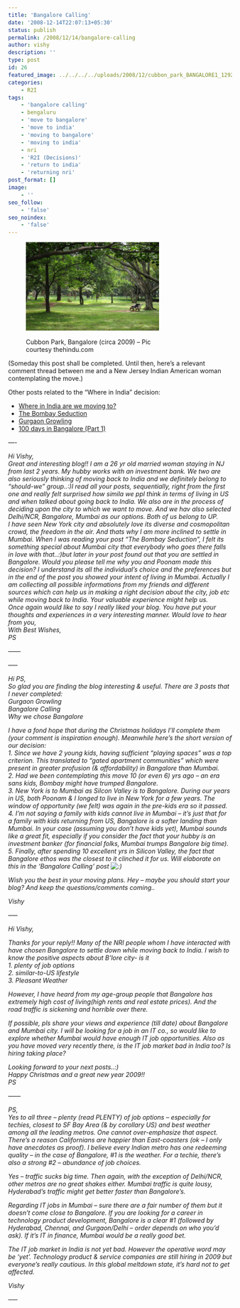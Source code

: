 ```yaml
---
title: 'Bangalore Calling'
date: '2008-12-14T22:07:13+05:30'
status: publish
permalink: /2008/12/14/bangalore-calling
author: vishy
description: ''
type: post
id: 26
featured_image: ../../../../uploads/2008/12/cubbon_park_BANGALORE1_12929f_thehindu_com.jpeg
categories: 
    - R2I
tags:
    - 'bangalore calling'
    - bengaluru
    - 'move to bangalore'
    - 'move to india'
    - 'moving to bangalore'
    - 'moving to india'
    - nri
    - 'R2I (Decisions)'
    - 'return to india'
    - 'returning nri'
post_format: []
image:
    - ''
seo_follow:
    - 'false'
seo_noindex:
    - 'false'
---
```

<figure aria-describedby="caption-attachment-1824" class="wp-caption alignleft" id="attachment_1824" style="width: 300px">

[![](../../../../uploads/2008/12/cubbon_park_BANGALORE1_12929f_thehindu_com.jpeg "cubbon_park_BANGALORE1_12929f_thehindu_com")](http://www.ulaar.com/wp-content/uploads/2008/12/cubbon_park_BANGALORE1_12929f_thehindu_com.jpeg)<figcaption class="wp-caption-text" id="caption-attachment-1824">Cubbon Park, Bangalore (circa 2009) – Pic courtesy thehindu.com</figcaption></figure>

(Someday this post shall be completed. Until then, here’s a relevant comment thread between me and a New Jersey Indian American woman contemplating the move.)

Other posts related to the “Where in India” decision:

- [Where in India are we moving to?](http://www.ulaar.com/2008/05/30/where-in-india-are-we-moving-to/)
- [The Bombay Seduction](http://www.ulaar.com/2008/06/12/the-bombay-seduction/)
- [Gurgaon Growling](http://www.ulaar.com/2009/06/18/gurgaon-growling/)
- [100 days in Bangalore (Part 1)](http://www.ulaar.com/2008/12/14/100-days-in-bangalore-part1/)

*—-*

*Hi Vishy,  
Great and interesting blog!! I am a 26 yr old married woman staying in NJ from last 2 years. My hubby works with an investment bank. We two are also seriously thinking of moving back to India and we definitely belong to “should-we” group..:)I read all your posts, sequentially, right from the first one and really felt surprised how simila we ppl think in terms of living in US and when talked about going back to India. We also are in the process of deciding upon the city to which we want to move. And we hav also selected Delhi/NCR, Bangalore, Mumbai as our options. Both of us belong to UP.  
I have seen New York city and absolutely love its diverse and cosmopolitan crowd, the freedom in the air. And thats why I am more inclined to settle in Mumbai. When I was reading your post “The Bombay Seduction”, I felt its something special about Mumbai city that everybody who goes there falls in love with that..:)but later in your post found out that you are settled in Bangalore. Would you please tell me why you and Poonam made this decision? I understand its all the individual’s choice and the preferences but in the end of the post you showed your intent of living in Mumbai. Actually I am collecting all possible informations from my friends and different sources which can help us in making a right decision about the city, job etc while moving back to India. Your valuable experience might help us.  
Once again would like to say I really liked your blog. You have put your thoughts and experiences in a very interesting manner. Would love to hear from you,  
With Best Wishes,  
PS*

——

—–

*Hi PS,  
So glad you are finding the blog interesting &amp; useful. There are 3 posts that I never completed:  
Gurgaon Growling  
Bangalore Calling  
Why we chose Bangalore*

*I have a fond hope that during the Christmas holidays I’ll complete them (your comment is inspiration enough). Meanwhile here’s the short version of our decision:  
1\. Since we have 2 young kids, having sufficient “playing spaces” was a top criterion. This translated to “gated apartment communities” which were present in greater profusion (&amp; affordability) in Bangalore than Mumbai.  
2\. Had we been contemplating this move 10 (or even 6) yrs ago – an era sans kids, Bombay might have trumped Bangalore.  
3\. New York is to Mumbai as Silcon Valley is to Bangalore. During our years in US, both Poonam &amp; I longed to live in New York for a few years. The window of opportunity (we felt) was again in the pre-kids era so it passed.  
4\. I’m not saying a family with kids cannot live in Mumbai – it’s just that for a family with kids returning from US, Bangalore is a softer landing than Mumbai. In your case (assuming you don’t have kids yet), Mumbai sounds like a great fit, especially if you consider the fact that your hubby is an investment banker (for financial folks, Mumbai trumps Bangalore big time).  
5\. Finally, after spending 10 excellent yrs in Silicon Valley, the fact that Bangalore ethos was the closest to it clinched it for us. Will elaborate on this in the ‘Bangalore Calling’ post ![:)](https://s-ssl.wordpress.com/wp-includes/images/smilies/icon_smile.gif)*

*Wish you the best in your moving plans. Hey – maybe you should start your blog? And keep the questions/comments coming..*

*Vishy*

—–

*Hi Vishy,*

*Thanks for your reply!! Many of the NRI people whom I have interacted with have chosen Bangalore to settle down while moving back to India. I wish to know the positive aspects about B’lore city- is it  
1\. plenty of job options  
2\. similar-to-US lifestyle  
3\. Pleasant Weather*

*However, I have heard from my age-group people that Bangalore has extremely high cost of living(high rents and real estate prices). And the road traffic is sickening and horrible over there.*

*If possible, pls share your views and experience (till date) about Bangalore and Mumbai city. I will be looking for a job in an IT co., so would like to explore whether Mumbai would have enough IT job opportunities. Also as you have moved very recently there, is the IT job market bad in India too? Is hiring taking place?*

*Looking forward to your next posts..:)  
Happy Christmas and a great new year 2009!!  
PS*

——

*PS,  
Yes to all three – plenty (read PLENTY) of job options – especially for techies, closest to SF Bay Area (&amp; by corollary US) and best weather among all the leading metros. One cannot over-emphasize that aspect. There’s a reason Californians are happier than East-coasters (ok – I only have anecdotes as proof). I believe every Indian metro has one redeeming quality – in the case of Bangalore, #1 is the weather. For a techie, there’s also a strong #2 – abundance of job choices.*

*Yes – traffic sucks big time. Then again, with the exception of Delhi/NCR, other metros are no great shakes either. Mumbai traffic is quite lousy, Hyderabad’s traffic might get better faster than Bangalore’s.*

*Regarding IT jobs in Mumbai – sure there are a fair number of them but it doesn’t come close to Bangalore. If you are looking for a career in technology product development, Bangalore is a clear #1 (followed by Hyderabad, Chennai, and Gurgaon/Delhi – order depends on who you’d ask). If it’s IT in finance, Mumbai would be a really good bet.*

*The IT job market in India is not yet bad. However the operative word may be ‘yet’. Technology product &amp; service companies are still hiring in 2009 but everyone’s really cautious. In this global meltdown state, it’s hard not to get affected.*

*Vishy*

—–

